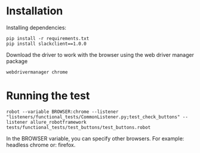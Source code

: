 # Installation


Installing dependencies:

    pip install -r requirements.txt
    pip install slackclient==1.0.0
    
    
Download the driver to work with the browser using the web driver manager package

    webdrivermanager chrome 
    

# Running the test
    robot --variable BROWSER:chrome --listener "listeners/functional_tests/CommonListener.py;test_check_buttons" --listener allure_robotframework tests/functional_tests/test_buttons/test_buttons.robot

In the BROWSER variable, you can specify other browsers. For example: headless chrome or: firefox.
